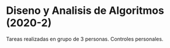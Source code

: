 # Diseno y Analisis de Algoritmos (2020-2)

Tareas realizadas en grupo de 3 personas. Controles personales.

